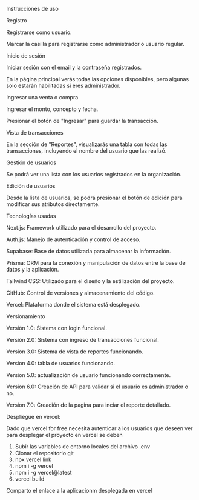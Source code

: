 Instrucciones de uso

Registro

Registrarse como usuario.

Marcar la casilla para registrarse como administrador o usuario regular.

Inicio de sesión

Iniciar sesión con el email y la contraseña registrados.

En la página principal verás todas las opciones disponibles, pero algunas solo estarán habilitadas si eres administrador.

Ingresar una venta o compra

Ingresar el monto, concepto y fecha.

Presionar el botón de "Ingresar" para guardar la transacción.

Vista de transacciones

En la sección de "Reportes", visualizarás una tabla con todas las transacciones, incluyendo el nombre del usuario que las realizó.

Gestión de usuarios

Se podrá ver una lista con los usuarios registrados en la organización.

Edición de usuarios

Desde la lista de usuarios, se podrá presionar el botón de edición para modificar sus atributos directamente.

Tecnologías usadas

Next.js: Framework utilizado para el desarrollo del proyecto.

Auth.js: Manejo de autenticación y control de acceso.

Supabase: Base de datos utilizada para almacenar la información.

Prisma: ORM para la conexión y manipulación de datos entre la base de datos y la aplicación.

Tailwind CSS: Utilizado para el diseño y la estilización del proyecto.

GitHub: Control de versiones y almacenamiento del código.

Vercel: Plataforma donde el sistema está desplegado.

Versionamiento

Versión 1.0: Sistema con login funcional.

Versión 2.0: Sistema con ingreso de transacciones funcional.

Version 3.0: Sistema de vista de reportes funcionando.

Version 4.0: tabla de usuarios funcionando.

Version 5.0: actualización de usuario funcionando correctamente.

Version 6.0: Creación de API para validar si el usuario es administrador o no.

Version 7.0: Creación de la pagina para inciar el reporte detallado.


Despliegue en vercel:

Dado que vercel for free necesita autenticar a los usuarios que deseen ver
para desplegar el proyecto en vercel se deben 
1. Subir las variables de entorno locales del archivo .env
2. Clonar el repositorio git
3. npx vercel link
4. npm i -g vercel
5. npm i -g vercel@latest
6. vercel build    

Comparto el enlace a la aplicacionm desplegada en vercel